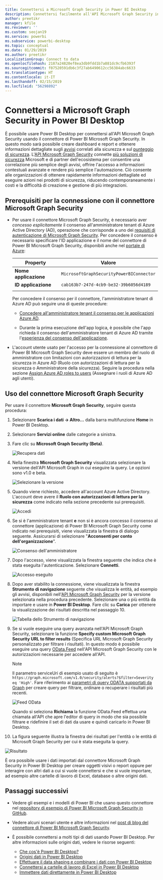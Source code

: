 ```yaml
---
title: Connettersi a Microsoft Graph Security in Power BI Desktop
description: Connettersi facilmente all'API Microsoft Graph Security in Power BI Desktop
author: preetikr
manager: kfile
ms.reviewer: ''
ms.custom: seojan19
ms.service: powerbi
ms.subservice: powerbi-desktop
ms.topic: conceptual
ms.date: 01/29/2019
ms.author: preetikr
LocalizationGroup: Connect to data
ms.openlocfilehash: 2187a24820ef8ea3db9fdd1b7a881dc9cfb6393f
ms.sourcegitcommit: f07520591db6c3f27ab6490612cc56384abc6633
ms.translationtype: HT
ms.contentlocale: it-IT
ms.lasthandoff: 02/15/2019
ms.locfileid: "56298892"
---
```

# <a name="connect-to-microsoft-graph-security-in-power-bi-desktop"></a>Connettersi a Microsoft Graph Security in Power BI Desktop

È possibile usare Power BI Desktop per connettersi all'API Microsoft Graph Security usando il connettore di Power BI Microsoft Graph Security. In questo modo sarà possibile creare dashboard e report e ottenere informazioni dettagliate sugli [avvisi](https://docs.microsoft.com/graph/api/resources/alert?view=graph-rest-1.0) correlati alla sicurezza e sul [punteggio di sicurezza](https://docs.microsoft.com/graph/api/resources/securescores?view=graph-rest-beta). L'[API Microsoft Graph Security](https://aka.ms/graphsecuritydocs) connette [più soluzioni di sicurezza](https://aka.ms/graphsecurityalerts) Microsoft e di partner dell'ecosistema per consentire una correlazione più semplice degli avvisi, offrire l'accesso a informazioni contestuali avanzate e rendere più semplice l'automazione. Ciò consente alle organizzazioni di ottenere rapidamente informazioni dettagliate ed eseguire azioni nei prodotti di sicurezza, riducendo contemporaneamente i costi e la difficoltà di creazione e gestione di più integrazioni.

## <a name="prerequisites-to-connect-with-the-microsoft-graph-security-connector"></a>Prerequisiti per la connessione con il connettore Microsoft Graph Security

* Per usare il connettore Microsoft Graph Security, è necessario aver *concesso esplicitamente* il consenso all'amministratore tenant di Azure Active Directory (AD), operazione che corrisponde a uno dei [requisiti di autenticazione di Microsoft Graph Security](https://aka.ms/graphsecurityauth). Per concedere il consenso è necessario specificare l'ID applicazione e il nome del connettore di Power BI Microsoft Graph Security, disponibili anche nel [portale di Azure](https://portal.azure.com):

   | Property | Valore |
   |----------|-------|
   | **Nome applicazione** | `MicrosoftGraphSecurityPowerBIConnector` |
   | **ID applicazione** | `cab163b7-247d-4cb9-be32-39b6056d4189` |
   |||

   Per concedere il consenso per il connettore, l'amministratore tenant di Azure AD può seguire una di queste procedure:

   * [Concedere all'amministratore tenant il consenso per le applicazioni Azure AD](https://docs.microsoft.com/azure/active-directory/develop/v2-permissions-and-consent).

   * Durante la prima esecuzione dell'app logica, è possibile che l'app richieda il consenso dell'amministratore tenant di Azure AD tramite l'[esperienza del consenso dell'applicazione](https://docs.microsoft.com/azure/active-directory/develop/application-consent-experience).
   
* L'account utente usato per l'accesso per la connessione al connettore di Power BI Microsoft Graph Security deve essere un membro del ruolo di amministratore con limitazioni con autorizzazioni di lettura per la sicurezza in Azure AD (Ruolo con autorizzazioni di lettura per la sicurezza o Amministratore della sicurezza). Seguire la procedura nella sezione [Assign Azure AD roles to users](https://docs.microsoft.com/graph/security-authorization#assign-azure-ad-roles-to-users) (Assegnare i ruoli di Azure AD agli utenti). 

## <a name="using-the-microsoft-graph-security-connector"></a>Uso del connettore Microsoft Graph Security

Per usare il connettore **Microsoft Graph Security**, seguire questa procedura:

1. Selezionare **Scarica i dati -> Altro…** dalla barra multifunzione **Home** in Power BI Desktop.
2. Selezionare **Servizi online** dalle categorie a sinistra.
3. Fare clic su **Microsoft Graph Security (Beta)**.

    ![Recupera dati](media/desktop-connect-graph-security/GetData.PNG)
    
4. Nella finestra **Microsoft Graph Security** visualizzata selezionare la versione dell'API Microsoft Graph in cui eseguire la query. Le opzioni sono v1.0 e beta.

    ![Selezionare la versione](media/desktop-connect-graph-security/selectVersion.PNG)
    
5. Quando viene richiesto, accedere all'account Azure Active Directory. L'account deve avere il **Ruolo con autorizzazioni di lettura per la sicurezza** come indicato nella sezione precedente sui prerequisiti.

    ![Accedi](media/desktop-connect-graph-security/SignIn.PNG)
    
6. Se si è l'amministratore tenant **e** non si è ancora concesso il consenso al connettore (applicazione) di Power BI Microsoft Graph Security come indicato nei prerequisiti, viene visualizzata la finestra di dialogo seguente. Assicurarsi di selezionare "**Acconsenti per conto dell'organizzazione**".

    ![Consenso dell'amministratore](media/desktop-connect-graph-security/AdminConsent.PNG)
    
7. Dopo l'accesso, viene visualizzata la finestra seguente che indica che è stata eseguita l'autenticazione. Selezionare **Connetti**.

    ![Accesso eseguito](media/desktop-connect-graph-security/SignedIn.PNG)
    
8. Dopo aver stabilito la connessione, viene visualizzata la finestra **Strumento di navigazione** seguente che visualizza le entità, ad esempio gli avvisi, disponibili nell'[API Microsoft Graph Security](https://aka.ms/graphsecuritydocs) per la versione selezionata nella procedura precedente. Selezionare una o più entità da importare e usare in **Power BI Desktop**. Fare clic su **Carica** per ottenere la visualizzazione dei risultati descritta nel passaggio 10.

   ![Tabella dello Strumento di navigazione](media/desktop-connect-graph-security/NavTable.PNG)
    
9. Se si vuole eseguire una query avanzata nell'API Microsoft Graph Security, selezionare la funzione **Specify custom Microsoft Graph Security URL to filter results** (Specifica URL Microsoft Graph Security personalizzato per filtrare i risultati). In questo modo è possibile eseguire una query [OData.Feed](https://docs.microsoft.com/power-bi/desktop-connect-odata) nell'API Microsoft Graph Security con le autorizzazioni necessarie per accedere all'API.

   > [!NOTE]
   > Il parametro serviceUri di esempio usato di seguito è `https://graph.microsoft.com/v1.0/security/alerts?$filter=Severity eq 'High'`. Fare riferimento ai [parametri di query ODATA supportati da Graph](https://docs.microsoft.com/graph/query-parameters) per creare query per filtrare, ordinare o recuperare i risultati più recenti.

   ![Feed OData](media/desktop-connect-graph-security/ODataFeed.PNG)
    
   Quando si seleziona **Richiama** la funzione OData.Feed effettua una chiamata all'API che apre l'editor di query in modo che sia possibile filtrare e ridefinire il set di dati da usare e quindi caricarlo in Power BI Desktop.

10. La figura seguente illustra la finestra dei risultati per l'entità o le entità di Microsoft Graph Security per cui è stata eseguita la query.

   ![Risultato](media/desktop-connect-graph-security/Result.PNG)
    

È ora possibile usare i dati importati dal connettore Microsoft Graph Security in Power BI Desktop per creare oggetti visivi o report oppure per interagire con altri dati a cui si vuole connettersi e che si vuole importare, ad esempio altre cartelle di lavoro di Excel, database o altre origini dati.

## <a name="next-steps"></a>Passaggi successivi
* Vedere gli esempi e i modelli di Power BI che usano questo connettore nel [repository di esempio di Power BI Microsoft Graph Security in GitHub](https://aka.ms/graphsecuritypowerbiconnectorsamples).

* Vedere alcuni scenari utente e altre informazioni nel [post di blog del connettore di Power BI Microsoft Graph Security](https://aka.ms/graphsecuritypowerbiconnectorblogpost).

* È possibile connettersi a molti tipi di dati usando Power BI Desktop. Per altre informazioni sulle origini dati, vedere le risorse seguenti:

    * [Che cos'è Power BI Desktop?](desktop-what-is-desktop.md)
    * [Origini dati in Power BI Desktop](desktop-data-sources.md)
    * [Effettuare il data shaping e combinare i dati con Power BI Desktop](desktop-shape-and-combine-data.md)
    * [Connettersi a cartelle di lavoro di Excel in Power BI Desktop](desktop-connect-excel.md)
    * [Immettere dati direttamente in Power BI Desktop](desktop-enter-data-directly-into-desktop.md)
